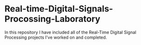 # Real-time-Digital-Signals-Procossing-Laboratory
In this repository I have included all of the Real-Time Digital Signal Processing projects I've worked on and completed.
